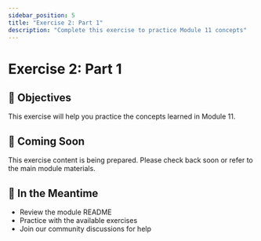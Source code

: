 ```yaml
---
sidebar_position: 5
title: "Exercise 2: Part 1"
description: "Complete this exercise to practice Module 11 concepts"
---
```


# Exercise 2: Part 1

## 🎯 Objectives

This exercise will help you practice the concepts learned in Module 11.

## 📝 Coming Soon

This exercise content is being prepared. Please check back soon or refer to the main module materials.

## 🚀 In the Meantime

- Review the module README
- Practice with the available exercises
- Join our community discussions for help
